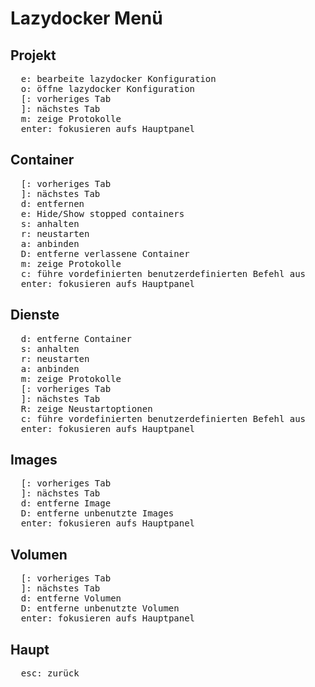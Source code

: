 # Lazydocker Menü

## Projekt

<pre>
  <kbd>e</kbd>: bearbeite lazydocker Konfiguration
  <kbd>o</kbd>: öffne lazydocker Konfiguration
  <kbd>[</kbd>: vorheriges Tab
  <kbd>]</kbd>: nächstes Tab
  <kbd>m</kbd>: zeige Protokolle
  <kbd>enter</kbd>: fokusieren aufs Hauptpanel
</pre>

## Container

<pre>
  <kbd>[</kbd>: vorheriges Tab
  <kbd>]</kbd>: nächstes Tab
  <kbd>d</kbd>: entfernen
  <kbd>e</kbd>: Hide/Show stopped containers
  <kbd>s</kbd>: anhalten
  <kbd>r</kbd>: neustarten
  <kbd>a</kbd>: anbinden
  <kbd>D</kbd>: entferne verlassene Container
  <kbd>m</kbd>: zeige Protokolle
  <kbd>c</kbd>: führe vordefinierten benutzerdefinierten Befehl aus
  <kbd>enter</kbd>: fokusieren aufs Hauptpanel
</pre>

## Dienste

<pre>
  <kbd>d</kbd>: entferne Container
  <kbd>s</kbd>: anhalten
  <kbd>r</kbd>: neustarten
  <kbd>a</kbd>: anbinden
  <kbd>m</kbd>: zeige Protokolle
  <kbd>[</kbd>: vorheriges Tab
  <kbd>]</kbd>: nächstes Tab
  <kbd>R</kbd>: zeige Neustartoptionen
  <kbd>c</kbd>: führe vordefinierten benutzerdefinierten Befehl aus
  <kbd>enter</kbd>: fokusieren aufs Hauptpanel
</pre>

## Images

<pre>
  <kbd>[</kbd>: vorheriges Tab
  <kbd>]</kbd>: nächstes Tab
  <kbd>d</kbd>: entferne Image
  <kbd>D</kbd>: entferne unbenutzte Images
  <kbd>enter</kbd>: fokusieren aufs Hauptpanel
</pre>

## Volumen

<pre>
  <kbd>[</kbd>: vorheriges Tab
  <kbd>]</kbd>: nächstes Tab
  <kbd>d</kbd>: entferne Volumen
  <kbd>D</kbd>: entferne unbenutzte Volumen
  <kbd>enter</kbd>: fokusieren aufs Hauptpanel
</pre>

## Haupt

<pre>
  <kbd>esc</kbd>: zurück
</pre>
